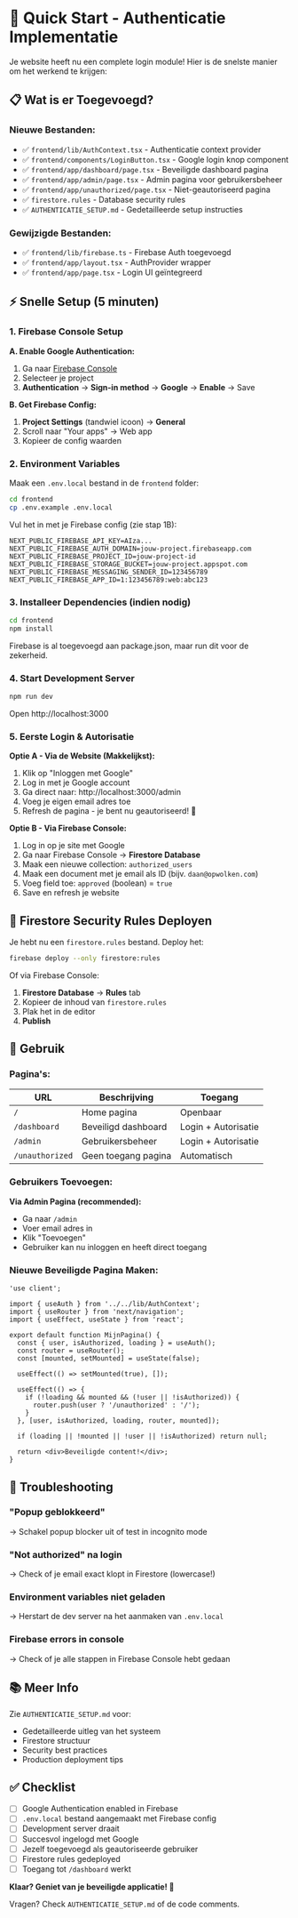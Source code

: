 # 🚀 Quick Start - Authenticatie Implementatie

Je website heeft nu een complete login module! Hier is de snelste manier om het werkend te krijgen:

## 📋 Wat is er Toegevoegd?

### Nieuwe Bestanden:
- ✅ `frontend/lib/AuthContext.tsx` - Authenticatie context provider
- ✅ `frontend/components/LoginButton.tsx` - Google login knop component
- ✅ `frontend/app/dashboard/page.tsx` - Beveiligde dashboard pagina
- ✅ `frontend/app/admin/page.tsx` - Admin pagina voor gebruikersbeheer
- ✅ `frontend/app/unauthorized/page.tsx` - Niet-geautoriseerd pagina
- ✅ `firestore.rules` - Database security rules
- ✅ `AUTHENTICATIE_SETUP.md` - Gedetailleerde setup instructies

### Gewijzigde Bestanden:
- ✅ `frontend/lib/firebase.ts` - Firebase Auth toegevoegd
- ✅ `frontend/app/layout.tsx` - AuthProvider wrapper
- ✅ `frontend/app/page.tsx` - Login UI geïntegreerd

## ⚡ Snelle Setup (5 minuten)

### 1. Firebase Console Setup

**A. Enable Google Authentication:**
1. Ga naar [Firebase Console](https://console.firebase.google.com)
2. Selecteer je project
3. **Authentication** → **Sign-in method** → **Google** → **Enable** → Save

**B. Get Firebase Config:**
1. **Project Settings** (tandwiel icoon) → **General**
2. Scroll naar "Your apps" → Web app
3. Kopieer de config waarden

### 2. Environment Variables

Maak een `.env.local` bestand in de `frontend` folder:

```bash
cd frontend
cp .env.example .env.local
```

Vul het in met je Firebase config (zie stap 1B):

```env
NEXT_PUBLIC_FIREBASE_API_KEY=AIza...
NEXT_PUBLIC_FIREBASE_AUTH_DOMAIN=jouw-project.firebaseapp.com
NEXT_PUBLIC_FIREBASE_PROJECT_ID=jouw-project-id
NEXT_PUBLIC_FIREBASE_STORAGE_BUCKET=jouw-project.appspot.com
NEXT_PUBLIC_FIREBASE_MESSAGING_SENDER_ID=123456789
NEXT_PUBLIC_FIREBASE_APP_ID=1:123456789:web:abc123
```

### 3. Installeer Dependencies (indien nodig)

```bash
cd frontend
npm install
```

Firebase is al toegevoegd aan package.json, maar run dit voor de zekerheid.

### 4. Start Development Server

```bash
npm run dev
```

Open http://localhost:3000

### 5. Eerste Login & Autorisatie

**Optie A - Via de Website (Makkelijkst):**
1. Klik op "Inloggen met Google"
2. Log in met je Google account
3. Ga direct naar: http://localhost:3000/admin
4. Voeg je eigen email adres toe
5. Refresh de pagina - je bent nu geautoriseerd! 🎉

**Optie B - Via Firebase Console:**
1. Log in op je site met Google
2. Ga naar Firebase Console → **Firestore Database**
3. Maak een nieuwe collection: `authorized_users`
4. Maak een document met je email als ID (bijv. `daan@opwolken.com`)
5. Voeg field toe: `approved` (boolean) = `true`
6. Save en refresh je website

## 🔐 Firestore Security Rules Deployen

Je hebt nu een `firestore.rules` bestand. Deploy het:

```bash
firebase deploy --only firestore:rules
```

Of via Firebase Console:
1. **Firestore Database** → **Rules** tab
2. Kopieer de inhoud van `firestore.rules`
3. Plak het in de editor
4. **Publish**

## 🎯 Gebruik

### Pagina's:

| URL | Beschrijving | Toegang |
|-----|-------------|---------|
| `/` | Home pagina | Openbaar |
| `/dashboard` | Beveiligd dashboard | Login + Autorisatie |
| `/admin` | Gebruikersbeheer | Login + Autorisatie |
| `/unauthorized` | Geen toegang pagina | Automatisch |

### Gebruikers Toevoegen:

**Via Admin Pagina (recommended):**
- Ga naar `/admin`
- Voer email adres in
- Klik "Toevoegen"
- Gebruiker kan nu inloggen en heeft direct toegang

### Nieuwe Beveiligde Pagina Maken:

```tsx
'use client';

import { useAuth } from '../../lib/AuthContext';
import { useRouter } from 'next/navigation';
import { useEffect, useState } from 'react';

export default function MijnPagina() {
  const { user, isAuthorized, loading } = useAuth();
  const router = useRouter();
  const [mounted, setMounted] = useState(false);

  useEffect(() => setMounted(true), []);

  useEffect(() => {
    if (!loading && mounted && (!user || !isAuthorized)) {
      router.push(user ? '/unauthorized' : '/');
    }
  }, [user, isAuthorized, loading, router, mounted]);

  if (loading || !mounted || !user || !isAuthorized) return null;

  return <div>Beveiligde content!</div>;
}
```

## 🐛 Troubleshooting

### "Popup geblokkeerd"
→ Schakel popup blocker uit of test in incognito mode

### "Not authorized" na login
→ Check of je email exact klopt in Firestore (lowercase!)

### Environment variables niet geladen
→ Herstart de dev server na het aanmaken van `.env.local`

### Firebase errors in console
→ Check of je alle stappen in Firebase Console hebt gedaan

## 📚 Meer Info

Zie `AUTHENTICATIE_SETUP.md` voor:
- Gedetailleerde uitleg van het systeem
- Firestore structuur
- Security best practices
- Production deployment tips

## ✅ Checklist

- [ ] Google Authentication enabled in Firebase
- [ ] `.env.local` bestand aangemaakt met Firebase config
- [ ] Development server draait
- [ ] Succesvol ingelogd met Google
- [ ] Jezelf toegevoegd als geautoriseerde gebruiker
- [ ] Firestore rules gedeployed
- [ ] Toegang tot `/dashboard` werkt

**Klaar? Geniet van je beveiligde applicatie! 🎉**

Vragen? Check `AUTHENTICATIE_SETUP.md` of de code comments.
